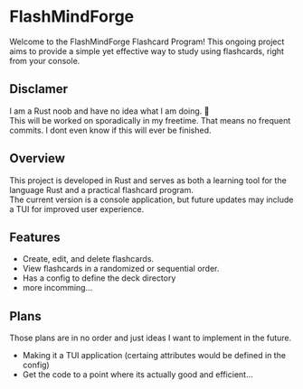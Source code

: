 # FlashMindForge

Welcome to the FlashMindForge Flashcard Program! This ongoing project aims to provide a simple yet effective way to study using flashcards, right from your console.

## Disclamer

I am a Rust noob and have no idea what I am doing. :frog: <br>
This will be worked on sporadically in my freetime. That means no frequent commits. I dont even know if this will ever be finished.

## Overview

This project is developed in Rust and serves as both a learning tool for the language Rust and a practical flashcard program.<br>
The current version is a console application, but future updates may include a TUI for improved user experience.<br>

## Features

- Create, edit, and delete flashcards.
- View flashcards in a randomized or sequential order.
- Has a config to define the deck directory
- more incomming...

## Plans 
 Those plans are in no order and just ideas I want to implement in the future.

- Making it a TUI application (certaing attributes would be defined in the config)
- Get the code to a point where its actually good and efficient...
